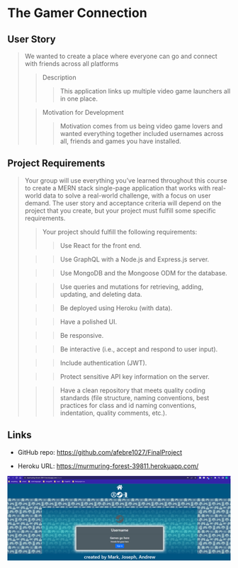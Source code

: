 # The Gamer Connection #

## User Story ##
>We wanted to create a place where everyone can go and connect with friends across all platforms
>>Description
>>>This application links up multiple video game launchers all in one place.
>
>>Motivation for Development
>>>Motivation comes from us being video game lovers and wanted everything together included usernames across all, friends and games you have installed.


## Project Requirements ##

> Your group will use everything you’ve learned throughout this course to create a MERN stack single-page application that works with real-world data to solve a real-world challenge, with a focus on user demand. The user story and acceptance criteria will depend on the project that you create, but your project must fulfill some specific requirements.
>> Your project should fulfill the following requirements:
>>>Use React for the front end.
>
>>>Use GraphQL with a Node.js and Express.js server.
>
>>>Use MongoDB and the Mongoose ODM for the database.
>
>>>Use queries and mutations for retrieving, adding, updating, and deleting data.
>
>>>Be deployed using Heroku (with data).
>
>>>Have a polished UI.
>
>>>Be responsive.
>
>>>Be interactive (i.e., accept and respond to user input).
>
>>>Include authentication (JWT).
>
>>>Protect sensitive API key information on the server.
>
>>>Have a clean repository that meets quality coding standards (file structure, naming conventions, best practices for class and id naming conventions, indentation, quality comments, etc.).

## Links ##
* GitHub repo:
https://github.com/afebre1027/FinalProject


* Heroku URL:
https://murmuring-forest-39811.herokuapp.com/

![user page](client\public\Screenshot.png)
